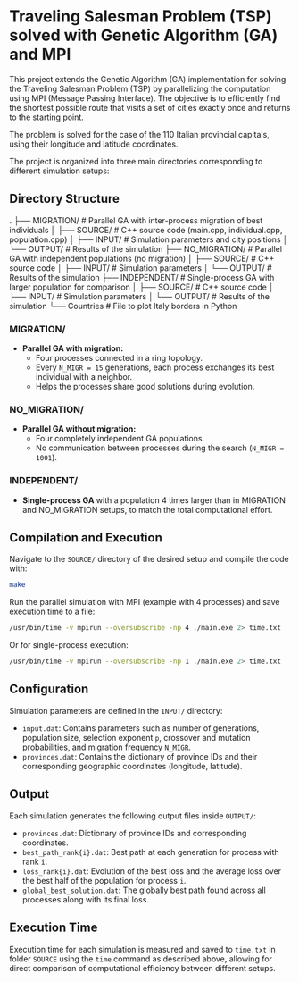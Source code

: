 <!-- sudo apt update
sudo apt install mpich

Potrebbe non funzionare il prossimo codice,  Open MPI non riesce a rilevare il numero di cpu
COMPILARE
mpiexec -np 4 ./a.out

Vedo quante cpu sono disponibili
lscpu | grep '^CPU(s):'

Potrebbe non vedere le cpu disponibili, con questo comando lo forzo l'esecuzione su 4 processi:
ESEGUIRE
mpiexec --oversubscribe -np 4 ./a.out

mpirun --oversubscribe -np 11 ./main.exe -->





# Traveling Salesman Problem (TSP) solved with Genetic Algorithm (GA) and MPI

This project extends the Genetic Algorithm (GA) implementation for solving the Traveling Salesman Problem (TSP) by parallelizing the computation using MPI (Message Passing Interface). The objective is to efficiently find the shortest possible route that visits a set of cities exactly once and returns to the starting point.

The problem is solved for the case of the 110 Italian provincial capitals, using their longitude and latitude coordinates.

The project is organized into three main directories corresponding to different simulation setups:

## Directory Structure



.
├── MIGRATION/        # Parallel GA with inter-process migration of best individuals
│   ├── SOURCE/       # C++ source code (main.cpp, individual.cpp, population.cpp)
│   ├── INPUT/        # Simulation parameters and city positions
│   └── OUTPUT/       # Results of the simulation
├── NO\_MIGRATION/     # Parallel GA with independent populations (no migration)
│   ├── SOURCE/       # C++ source code
│   ├── INPUT/        # Simulation parameters
│   └── OUTPUT/       # Results of the simulation
├── INDEPENDENT/      # Single-process GA with larger population for comparison
│   ├── SOURCE/       # C++ source code
│   ├── INPUT/        # Simulation parameters
│   └── OUTPUT/       # Results of the simulation
└── Countries         # File to plot Italy borders in Python


### MIGRATION/

- **Parallel GA with migration:** 
  - Four processes connected in a ring topology.
  - Every `N_MIGR = 15` generations, each process exchanges its best individual with a neighbor.
  - Helps the processes share good solutions during evolution.

### NO_MIGRATION/

- **Parallel GA without migration:** 
  - Four completely independent GA populations.
  - No communication between processes during the search (`N_MIGR = 1001`).

### INDEPENDENT/

- **Single-process GA** with a population 4 times larger than in MIGRATION and NO_MIGRATION setups, to match the total computational effort.

## Compilation and Execution

Navigate to the `SOURCE/` directory of the desired setup and compile the code with:

```bash
make
````

Run the parallel simulation with MPI (example with 4 processes) and save execution time to a file:

```bash
/usr/bin/time -v mpirun --oversubscribe -np 4 ./main.exe 2> time.txt
```

Or for single-process execution:

```bash
/usr/bin/time -v mpirun --oversubscribe -np 1 ./main.exe 2> time.txt
```

## Configuration

Simulation parameters are defined in the `INPUT/` directory:

* `input.dat`: Contains parameters such as number of generations, population size, selection exponent `p`, crossover and mutation probabilities, and migration frequency `N_MIGR`.
* `provinces.dat`: Contains the dictionary of province IDs and their corresponding geographic coordinates (longitude, latitude).

## Output 

Each simulation generates the following output files inside `OUTPUT/`:

* `provinces.dat`: Dictionary of province IDs and corresponding coordinates.
* `best_path_rank{i}.dat`: Best path at each generation for process with rank `i`.
* `loss_rank{i}.dat`: Evolution of the best loss and the average loss over the best half of the population for process `i`.
* `global_best_solution.dat`: The globally best path found across all processes along with its final loss.


## Execution Time

Execution time for each simulation is measured and saved to `time.txt` in folder `SOURCE` using the `time` command as described above, allowing for direct comparison of computational efficiency between different setups.


